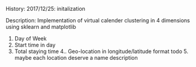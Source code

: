 History:
2017/12/25: initalization

Description:
Implementation of virtual calender clustering in 4 dimensions using sklearn and matplotlib
1. Day of Week
2. Start time in day
3. Total staying time
4.. Geo-location in longitude/latitude format
todo 5. maybe each location deserve a name description
